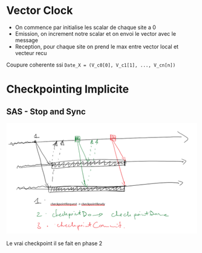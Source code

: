 # Vector Clock

- On commence par initialise les scalar de chaque site a 0
- Emission, on increment notre scalar et on envoi le vector avec le message
- Reception, pour chaque site on prend le max entre vector local et vecteur recu

Coupure coherente ssi `Date_X = (V_c0[0], V_c1[1], ..., V_cn[n])`

# Checkpointing Implicite

## SAS - Stop and Sync

![3-phase-commit](./images/chp-3pc.png)

Le vrai checkpoint il se fait en phase 2
